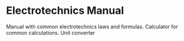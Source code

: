 # Electrotechnics Manual

Manual with common electrotechnics laws and formulas.
Calculator for common calculations.
Unit converter
